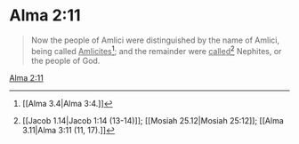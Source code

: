 # Alma 2:11

> Now the people of Amlici were distinguished by the name of Amlici, being called <u>Amlicites</u>[^a]; and the remainder were <u>called</u>[^b] Nephites, or the people of God.

[Alma 2:11](https://www.churchofjesuschrist.org/study/scriptures/bofm/alma/2?lang=eng&id=p11#p11)


[^a]: [[Alma 3.4|Alma 3:4.]]
[^b]: [[Jacob 1.14|Jacob 1:14 (13-14)]]; [[Mosiah 25.12|Mosiah 25:12]]; [[Alma 3.11|Alma 3:11 (11, 17).]]
